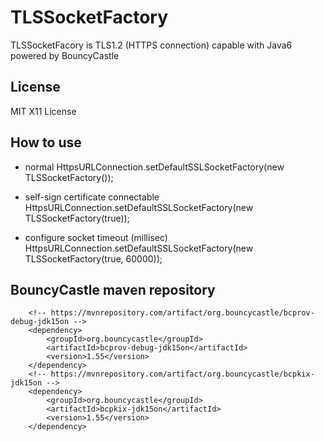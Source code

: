 # TLSSocketFactory
TLSSocketFacory is TLS1.2 (HTTPS connection) capable with Java6 powered by BouncyCastle

## License
MIT X11 License

## How to use

* normal 
HttpsURLConnection.setDefaultSSLSocketFactory(new TLSSocketFactory());

* self-sign certificate connectable
HttpsURLConnection.setDefaultSSLSocketFactory(new TLSSocketFactory(true));

* configure socket timeout (millisec)
HttpsURLConnection.setDefaultSSLSocketFactory(new TLSSocketFactory(true, 60000));

## BouncyCastle maven repository
		<!-- https://mvnrepository.com/artifact/org.bouncycastle/bcprov-debug-jdk15on -->
		<dependency>
			<groupId>org.bouncycastle</groupId>
			<artifactId>bcprov-debug-jdk15on</artifactId>
			<version>1.55</version>
		</dependency>
		<!-- https://mvnrepository.com/artifact/org.bouncycastle/bcpkix-jdk15on -->
		<dependency>
			<groupId>org.bouncycastle</groupId>
			<artifactId>bcpkix-jdk15on</artifactId>
			<version>1.55</version>
		</dependency>
